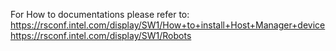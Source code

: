 For How to documentations please refer to: 
  https://rsconf.intel.com/display/SW1/How+to+install+Host+Manager+device
  https://rsconf.intel.com/display/SW1/Robots
